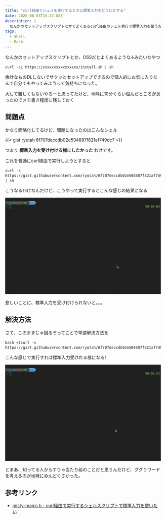 ```yaml
---
title: "curl経由でシェルを実行するときに標準入力をどうにかする"
date: 2020-08-03T15:37:02Z
description: |
  なんかのセットアップスクリプトとかでよくあるcurl経由のシェル実行で標準入力を使う方法
tags:
  - Shell
  - Bash
---
```


なんかのセットアップスクリプトとか、OSSだとよくあるような↓みたいなやつ

```console
curl -sL https://xxxxxxxxxxxxxxxx/install.sh | sh
```

余計なものDLしないでサクッとセットアップできるので個人的にお気に入りなんで自分でもやってみようって気持ちになった。

大して難しくもないやろーと思ってたけど、地味に10分くらい悩んだところがあったのでメモ書き程度に残しておく

## 問題点

かなり簡略化してるけど、問題になったのはこんなシェル

{{< gist ryutah 6f707deccdb02e504887f821af749dc7 >}}

つまり **標準入力を受け付ける様にしたかった** わけです。

これを普通にcurl経由で実行しようとすると

```console
curl -s https://gist.githubusercontent.com/ryutah/6f707deccdb02e504887f821af749dc7/raw/0e47b258345c0f20868bba3eafa156dd28df9d42/sample.sh | sh
```

こうなるわけなんだけど、こうやって実行するとこんな感じの結果になる

![bad](images/bad.gif)

悲しいことに、標準入力を受け付けられないと。。。

## 解決方法

さて、このままじゃ困るぞってことで早速解決方法を

```console
bash <(curl -s https://gist.githubusercontent.com/ryutah/6f707deccdb02e504887f821af749dc7/raw/0e47b258345c0f20868bba3eafa156dd28df9d42/sample.sh)
```

こんな感じで実行すれば標準入力受けれる様になる!

![good](images/good.gif)

とまあ、知ってる人からすりゃ当たり前のことだと思うんだけど、ググりワードを考えるのが地味にめんどくさかった。

## 参考リンク

- [misty-magic.h - curl経由で実行するシェルスクリプトで標準入力を使いたい](https://mistymagich.wordpress.com/2016/09/21/curl%E7%B5%8C%E7%94%B1%E3%81%A7%E5%AE%9F%E8%A1%8C%E3%81%99%E3%82%8B%E3%82%B7%E3%82%A7%E3%83%AB%E3%82%B9%E3%82%AF%E3%83%AA%E3%83%97%E3%83%88%E3%81%A7%E6%A8%99%E6%BA%96%E5%85%A5%E5%8A%9B%E3%82%92/)
